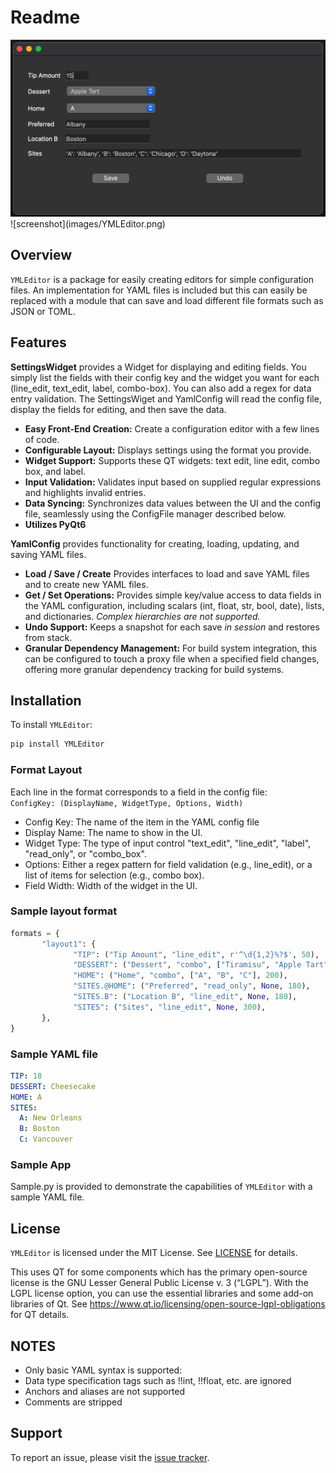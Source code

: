 # Readme

<img width="622" alt="sample" src="https://github.com/corb555/YMLEditor/blob/main/images/YMLEditor.png">
![screenshot](images/YMLEditor.png)

## Overview

`YMLEditor` is a package for easily creating editors for simple configuration files.  An implementation 
for YAML files is included but this can easily be replaced with a
module that can save and load different file formats such as JSON or TOML.

## Features

**SettingsWidget** provides a Widget for displaying and editing fields. You
simply list the fields with their config key and the widget you want for each (line_edit, text_edit, label,
combo-box). You can also add a regex for data entry validation. The SettingsWiget and YamlConfig  will
read the config file, display the fields for editing, and then save the data.

- **Easy Front-End Creation:** Create a configuration editor with a few lines of code.
- **Configurable Layout:** Displays settings using the format you provide.
- **Widget Support:** Supports these QT widgets: text edit, line edit, combo box, and label.
- **Input Validation:** Validates input based on supplied regular expressions and 
highlights invalid entries.
- **Data Syncing:** Synchronizes data values between the UI and the config file, seamlessly using the
  ConfigFile manager described below.
- **Utilizes PyQt6**

**YamlConfig** provides functionality for creating, loading, updating, and saving YAML files.

- **Load / Save / Create** Provides interfaces to load and save YAML files and to create new YAML files.
- **Get / Set Operations:** Provides simple key/value access to data fields in the YAML configuration, including
scalars (int, float, str, bool, date), lists, and dictionaries.  _Complex  hierarchies are not supported._
- **Undo Support:** Keeps a snapshot for each save _in session_ and restores from stack.
- **Granular Dependency Management:** For build system integration, this can be configured to touch a proxy file 
when a specified field changes, offering more granular dependency tracking for build systems.

## Installation

To install `YMLEditor`:

```bash
pip install YMLEditor
```

### Format Layout

Each line in the format corresponds to a field in the config file:  
`ConfigKey: (DisplayName, WidgetType, Options, Width)`

- Config Key: The name of the item in the YAML config file
- Display Name: The name to show in the UI.
- Widget Type: The type of input control "text_edit", "line_edit", "label", "read_only", or "combo_box".
- Options: Either a regex pattern for field validation (e.g., line_edit), 
       or a list of items for selection (e.g., combo box).
- Field Width: Width of the widget in the UI.

### Sample layout format

```python
formats = {
       "layout1": {
              "TIP": ("Tip Amount", "line_edit", r'^\d{1,2}%?$', 50),
              "DESSERT": ("Dessert", "combo", ["Tiramisu", "Apple Tart", "Cheesecake"], 200),
              "HOME": ("Home", "combo", ["A", "B", "C"], 200),   
              "SITES.@HOME": ("Preferred", "read_only", None, 180),
              "SITES.B": ("Location B", "line_edit", None, 180), 
              "SITES": ("Sites", "line_edit", None, 300),
       },
}
```

### Sample YAML file

```yaml
TIP: 18
DESSERT: Cheesecake
HOME: A
SITES:
  A: New Orleans
  B: Boston
  C: Vancouver
  ```

### Sample App

Sample.py is provided to demonstrate the capabilities of `YMLEditor` with a sample YAML file.

## License

`YMLEditor` is licensed under the MIT License. See [LICENSE](LICENSE) for details.  

This uses QT for some components which has the primary open-source license is the GNU Lesser General Public License v. 3 (“LGPL”). 
With the LGPL license option, you can use the essential libraries and some add-on libraries of Qt.
See https://www.qt.io/licensing/open-source-lgpl-obligations for QT details.

## NOTES
- Only basic YAML syntax is supported:
- Data type specification tags such as !!int, !!float, etc. are ignored
- Anchors and aliases are not supported
- Comments are stripped

## Support
To report an issue, please visit the [issue tracker](https://github.com/corb555/YMLEditor/issues).